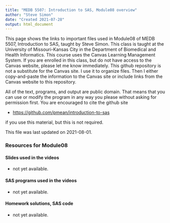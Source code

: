```yaml
---
title: "MEDB 5507: Introduction to SAS, Module08 overview"
author: "Steve Simon"
date: "Created 2021-07-28"
output: html_document
---
```


This page shows the links to important files used in Module08 of MEDB 5507, Introduction to SAS, taught by Steve Simon. This class is taught at the University of Missouri-Kansas City in the Department of Biomedical and Health Informatics. This course uses the Canvas Learning Management System. If you are enrolled in this class, but do not have access to the Canvas website, please let me know immediately. This github repository is not a substitute for the Canvas site. I use it to organize files. Then I either copy-and-paste the information to the Canvas site or include links from the Canvas website to this repository.

All of the text, programs, and output are public domain. That means that you can use or modify the program in any way you please without asking for permission first. You are encouraged to cite the github site

+ https://github.com/pmean/introduction-to-sas

if you use this material, but this is not required.



This file was last updated on 2021-08-01.

### Resources for Module08

#### Slides used in the videos

+   not yet available.

#### SAS programs used in the videos

+   not yet available.

#### Homework solutions, SAS code

+   not yet available.



<!---No links for this section--->





<!---No links for this section--->





<!---No links for this section--->


